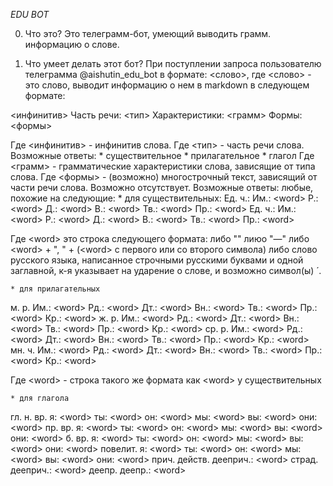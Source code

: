 ﻿*EDU BOT*

0. Что это?
Это телеграмм-бот, умеющий выводить грамм. информацию о слове.

1. Что умеет делать этот бот?
При поступлении запроса пользователю телеграмма @aishutin_edu_bot в формате: \<слово>, где \<слово> - это слово, выводит информацию о нем в markdown в следующем формате:

\<инфинитив>
Часть речи: \<тип>
Характеристики: \<грамм>
Формы: \<формы>

Где \<инфинитив> - инфинитив слова.
Где \<тип> - часть речи слова. Возможные ответы:
	* существительное
	* прилагательное
	* глагол
Где \<грамм> - грамматические характеристики слова, зависящие от типа слова.
Где \<формы> - (возможно) многострочный текст, зависящий от части речи слова. Возможно отсутствует.
Возможные ответы: любые, похожие на следующие:
	* для существительных:
Ед. ч.:
    Им.: \<word>
    Р.: \<word>
    Д.: \<word>
    В.: \<word>
    Тв.: \<word>
    Пр.: \<word>
Ед. ч.:
    Им.: \<word>
    Р.: \<word>
    Д.: \<word>
    В.: \<word>
    Тв.: \<word>
    Пр.: \<word>

Где \<word> это строка следующего формата:
либо ""
лиюо "—"
либо \<word> + ", " + (\<word> с первого или со второго символа)
либо слово русского языка, написанное строчными русскими буквами и одной заглавной, к-я указывает на ударение о слове, и возможно символ(ы) ́ .  

	* для прилагательных
м. р.
    Им.: \<word>
    Рд.: \<word>
    Дт.: \<word>
    Вн.: \<word>
    Тв.: \<word>
    Пр.: \<word>
    Кр.: \<word>
ж. р.
    Им.: \<word>
    Рд.: \<word>
    Дт.: \<word>
    Вн.: \<word>
    Тв.: \<word>
    Пр.: \<word>
    Кр.: \<word>
ср. р.
    Им.: \<word>
    Рд.: \<word>
    Дт.: \<word>
    Вн.: \<word>
    Тв.: \<word>
    Пр.: \<word>
    Кр.: \<word>
мн. ч.
    Им.: \<word>
    Рд.: \<word>
    Дт.: \<word>
    Вн.: \<word>
    Тв.: \<word>
    Пр.: \<word>
    Кр.: \<word>

Где \<word> - строка такого же формата как \<word> у существительных

	* для глагола
гл.
    н. вр.
        я: \<word>
        ты: \<word>
        он: \<word>
        мы: \<word>
        вы: \<word>
        они: \<word>
    пр. вр.
        я: \<word>
        ты: \<word>
        он: \<word>
        мы: \<word>
        вы: \<word>
        они: \<word>
    б. вр.
        я: \<word>
        ты: \<word>
        он: \<word>
        мы: \<word>
        вы: \<word>
        они: \<word>
    повелит.
        я: \<word>
        ты: \<word>
        он: \<word>
        мы: \<word>
        вы: \<word>
        они: \<word>
прич.
    действ. дееприч.: \<word>
    страд. дееприч.: \<word>
деепр.
    деепр.: \<word>

